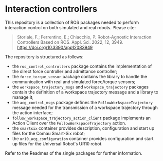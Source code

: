 # Interaction controllers

This repository is a collection of ROS packages needed to perform interaction control on both simulated and real robots. Please cite:

> Storiale, F.; Ferrentino, E.; Chiacchio, P. Robot-Agnostic Interaction Controllers Based on ROS. Appl. Sci. 2022, 12, 3949. https://doi.org/10.3390/app12083949

The repository is structured as follows:

* the `ros_control_controllers` package contains the implementation of the direct force controller and admittance controller;
* the `force_torque_sensor` package contains the library to handle the communication with real and simulated force/torque sensors;
* the `workspace_trajectory_msgs` and `workspace_trajectory` packages contain the definition of a workspace trajectory message and a library to manage it;
* the `acg_control_msgs` package defines the `FollowWorkspaceTrajectory` message needed for the transmission of a workspace trajectory through the action interface;
* `follow_workspace_trajectory_action_client` package implements an Action Client over the `FollowWorkspaceTrajectory` action.
* the `smartsix` container provides description, configuration and start up files for the Comau Smart-Six robot;
* the `ur10_acg_configuration` container provides configuration and start up files for the Universal Robot's UR10 robot.

Refer to the Readmes of the single packages for further information.
